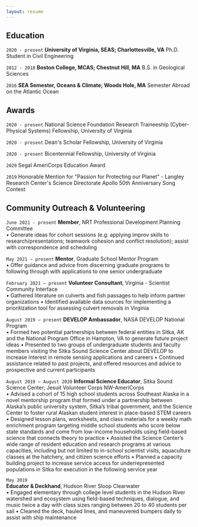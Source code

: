 ```yaml
---
layout: resume
---
```


## Education

`2020 - present`
__University of Virginia, SEAS; Charlottesville, VA__
Ph.D. Student in Civil Engineering

`2012 - 2018`
__Boston College, MCAS; Chestnut Hill, MA__
B.S. in Geological Sciences

`2016`
__SEA Semester, Oceans & Climate; Woods Hole, MA__
Semester Abroad on the Atlantic Ocean


## Awards

`2020 - present`
National Science Foundation Research Traineeship (Cyber-Physical Systems) Fellowship, University of Virginia

`2020 - present`
Dean's Scholar Fellowship, University of Virginia

`2020 - present`
Bicentennial Fellowship, University of Virginia

`2020`
Segal AmeriCorps Education Award

`2019`
Honorable Mention for "Passion for Protecting our Planet" - Langley Research Center's Science Directorate Apollo 50th Anniversary Song Contest


## Community Outreach & Volunteering

`June 2021 - present`
__Member__, NRT Professional Development Planning Committee			           		           
•	Generate ideas for cohort sessions (e.g. applying improv skills to research/presentations; teamwork cohesion and conflict resolution); assist with correspondence and scheduling

`May 2021 – present`
__Mentor__, Graduate School Mentor Program							          
•	Offer guidance and advice from discerning graduate programs to following through with applications to one senior undergraduate

`February 2021 – present`
__Volunteer Consultant__, Virginia - Scientist Community Interface			           		           
•	Gathered literature on culverts and fish passages to help inform partner organizations
•	Identified available data sources for implementing a prioritization tool for assessing culvert removals in Virginia

`August 2019 – present`
__DEVELOP Ambassador__, NASA DEVELOP National Program			           		           
•	Formed two potential partnerships between federal entities in Sitka, AK and the National Program Office in Hampton, VA to generate future project ideas 
•	Presented to two groups of undergraduate students and faculty members visiting the Sitka Sound Science Center about DEVELOP to increase interest in remote sensing applications and careers
•	Continued assistance related to past projects, and offered resources and advice to prospective and current participants

`August 2019 – August 2020`
__Informal Science Educator__, Sitka Sound Science Center; Jesuit Volunteer Corps NW-AmeriCorps			           		           
•	Advised a cohort of 15 high school students across Southeast Alaska in a novel mentorship program that formed under a partnership between Alaska’s public university system, Sitka’s tribal government, and the Science Center to foster rural Alaskan student interest in place-based STEM careers
•	Designed lesson plans, worksheets, and class materials for a weekly math enrichment program targeting middle school students who score below state standards and come from low-income households using field-based science that connects theory to practice
•	Assisted the Science Center’s wide range of resident education and research programs at various capacities, including but not limited to in-school scientist visits, aquaculture classes at the hatchery, and citizen science efforts 
•	Planned a capacity building project to increase service access for underrepresented populations in Sitka for execution in the following service year

`May 2019`				
__Educator & Deckhand__, Hudson River Sloop Clearwater			           		           
•	Engaged elementary through college level students in the Hudson River watershed and ecosystem using field-based techniques, dialogue, and music twice a day with class sizes ranging between 20 to 40 students per sail
•	Cleaned the deck, hauled lines, and maneuvered bumpers daily to assist with ship maintenance


<!-- ### Footer

Last updated: May 2013 -->


